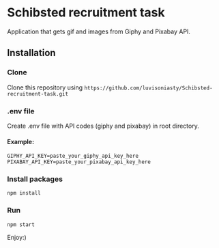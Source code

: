 # Schibsted recruitment task

Application that gets gif and images from Giphy and Pixabay API.

## Installation

### Clone
Clone this repository using ```https://github.com/luvisoniasty/Schibsted-recruitment-task.git```

### .env file
Create .env file with API codes (giphy and pixabay) in root directory.
#### Example:
```
GIPHY_API_KEY=paste_your_giphy_api_key_here
PIXABAY_API_KEY=paste_your_pixabay_api_key_here
```
### Install packages
```
npm install
```
### Run
```
npm start
```
Enjoy:)

